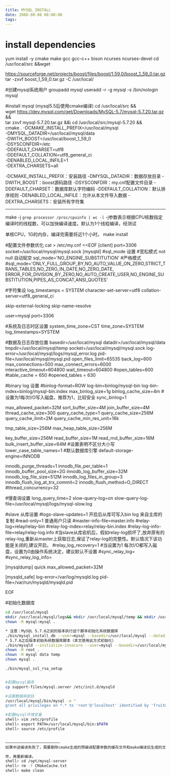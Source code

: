 ```yaml
---
title: MYSQL_INSTALL
date: 2088-08-08 08:08:08
tags:
---
```



# install dependencies
yum install -y cmake make gcc gcc-c++ bison ncurses ncurses-devel
cd /usr/local/src &&wget 

https://sourceforge.net/projects/boost/files/boost/1.59.0/boost_1_59_0.tar.gz
tar -zxvf boost_1_59_0.tar.gz -C /usr/local/

#创建mysql系统用户
groupadd mysql
useradd -r -g mysql -s /bin/nologin mysql

#install mysql (mysql5.5后使用cmake编译)
cd /usr/local/src &&\
wget https://dev.mysql.com/get/Downloads/MySQL-5.7/mysql-5.7.20.tar.gz &&\
tar zxvf mysql-5.7.20.tar.gz  &&\ 
cd /usr/local/src/mysql-5.7.20 &&\
cmake . -DCMAKE_INSTALL_PREFIX=/usr/local/mysql \
-DMYSQL_DATADIR=/usr/local/mysql/data \
-DWITH_BOOST=/usr/local/boost_1_59_0 \
-DSYSCONFDIR=/etc \
-DDEFAULT_CHARSET=utf8 \
-DDEFAULT_COLLATION=utf8_general_ci \
-DENABLED_LOCAL_INFILE=1 \
-DEXTRA_CHARSETS=all


-DCMAKE_INSTALL_PREFIX：安装路径
-DMYSQL_DATADIR：数据存放目录
-DWITH_BOOST：boost源码路径
-DSYSCONFDIR：my.cnf配置文件目录
-DDEFAULT_CHARSET：数据库默认字符编码
-DDEFAULT_COLLATION：默认排序规则
-DENABLED_LOCAL_INFILE：允许从本文件导入数据
-DEXTRA_CHARSETS：安装所有字符集

----------------------------------------------------------------------------------

make -j `grep processor /proc/cpuinfo | wc -l` 
-j参数表示根据CPU核数指定编译时的线程数，可以加快编译速度。默认为1个线程编译，经测试

单核CPU，1G的内存，编译完需要将近1个小时。
make install

#配置文件参数优化
cat > /etc/my.cnf <<EOF
[client]
port=3306
socket=/usr/local/mysql/mysql.sock
[mysqld]
#sql_mode 设置
#宽松模式 not null 自动赋空
sql_mode='NO_ENGINE_SUBSTITUTION'
#严格模式
#sql_mode='ONLY_FULL_GROUP_BY,NO_AUTO_VALUE_ON_ZERO,STRICT_TRANS_TABLES,NO_ZERO_IN_DATE,NO_ZERO_DATE,
ERROR_FOR_DIVISION_BY_ZERO,NO_AUTO_CREATE_USER,NO_ENGINE_SUBSTITUTION,PIPES_AS_CONCAT,ANSI_QUOTES'

#字符集设
log_timestamps = SYSTEM
character-set-server=utf8
collation-server=utf8_general_ci

skip-external-locking
skip-name-resolve

user=mysql
port=3306

#系统及日志时区设置
system_time_zone=CST
time_zone=SYSTEM
log_timestamps=SYSTEM


#数据及日志存放位置
basedir=/usr/local/mysql
datadir=/usr/local/mysql/data
tmpdir=/usr/local/mysql/temp
socket=/usr/local/mysql/mysql.sock
log-error=/usr/local/mysql/logs/mysql_error.log
pid-file=/usr/local/mysql/mysql.pid
open_files_limit=65535
back_log=600
max_connections=500
max_connect_errors=6000
interactive_timeout=604800
wait_timeout=604800
#open_tables=600
#table_cache = 650
#opened_tables = 630

#binary log 设置
#binlog-format=ROW
log-bin=binlog/mysql-bin
log-bin-index=binlog/mysql-bin.index
max_binlog_size=1g
binlog_cache_size=4m
#设置为1每次I/O写入磁盘，推荐为1，比较安全
sync_binlog=1



max_allowed_packet=32M
sort_buffer_size=4M
join_buffer_size=4M
thread_cache_size=300
query_cache_type=1
query_cache_size=256M
query_cache_limit=2M
query_cache_min_res_unit=16k

tmp_table_size=256M
max_heap_table_size=256M

key_buffer_size=256M
read_buffer_size=1M
read_rnd_buffer_size=16M
bulk_insert_buffer_size=64M
#设置表明不区分大小写
lower_case_table_names=1
#默认数据库引擎
default-storage-engine=INNODB

innodb_purge_threads=1
innodb_file_per_table=1
innodb_buffer_pool_size=2G
innodb_log_buffer_size=32M
innodb_log_file_size=512M
innodb_log_files_in_group=3
innodb_flush_log_at_trx_commit=2
innodb_flush_method=O_DIRECT
#thread_concurrency=32

#慢查询设置
long_query_time=2
slow-query-log=on
slow-query-log-file=/usr/local/mysql/logs/mysql-slow.log

#slave 从库设置
#logs-slave-updates=1 开启后从库可写入bin log 来自主库的复制
#read-only=1 普通用户只读
#master-info-file=master.info
#relay-log=relay/relay-bin
#relay-log-index=relay/relay-bin.index
#relay-log-info-file=relay/relay-log.info
#当slave从库宕机后，假如relay-log损坏了,放弃原有的relay-log,重新从master上获取日志,保证了relay-log的完整性。默认情况下该功能是关闭的,建议开启。
#relay_log_recovery=1
#当设置为1 每次I/O都写入磁盘，设置为0由操作系统决定，建议默认不设置
#sync_relay_log=
#sync_relay_log_info=


[mysqldump]
quick
max_allowed_packet=32M

[mysqld_safe]
log-error=/var/log/mysqld.log
pid-file=/var/run/mysqld/mysqld.pid

EOF

#初始化数据库
```bash
cd /usr/local/mysql
mkdir /usr/local/mysql/logs&& mkdir /usr/local/mysql/temp && mkdir /usr/local/mysql/data
chown -R mysql:mysql .

* 注意：MySQL 5.7.6之前的版本执行这个脚本初始化系统数据库
./bin/mysql_install_db --user=mysql --basedir=/usr/local/mysql --datadir=/usr/local/mysql/data
* 5.7.6之后版本初始系统数据库脚本（本文使用此方式初始化）
./bin/mysqld --initialize-insecure --user=mysql --basedir=/usr/local/mysql --datadir=/usr/local/mysql/data
chown -R root .
chown -R mysql data temp 
chown mysql .

./bin/mysql_ssl_rsa_setup


#配置mysql服务
cp support-files/mysql.server /etc/init.d/mysqld

#设置数据库密码
/usr/local/mysql/bin/mysql -e "
grant all privileges on *.* to 'root'@'localhost' identified by 'fruit@123' with grant option;"

#配置mysql环境变量
shell> vim /etc/profile
shell> export PATH=/usr/local/mysql/bin:$PATH
shell> source /etc/profile


————————————————————————
如果中途编译失败了，需要删除cmake生成的预编译配置参数的缓存文件和make编译后生成的文

件，再重新编译。
shell> cd /opt/mysql-server
shell> rm -f CMakeCache.txt
shell> make clean

```
